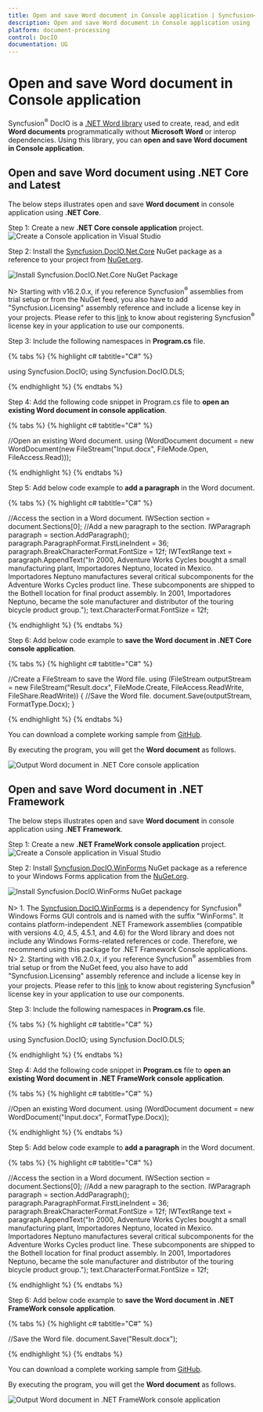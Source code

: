 ```yaml
---
title: Open and save Word document in Console application | Syncfusion<sup>&reg;</sup> 
description: Open and save Word document in Console application using .NET Word (DocIO) library without Microsoft Word or interop dependencies.
platform: document-processing
control: DocIO
documentation: UG
---
```


# Open and save Word document in Console application

Syncfusion<sup>&reg;</sup> DocIO is a [.NET Word library](https://www.syncfusion.com/document-processing/word-framework/net/word-library) used to create, read, and edit **Word documents** programmatically without **Microsoft Word** or interop dependencies. Using this library, you can **open and save Word document in Console application**.

## Open and save Word document using .NET Core and Latest

The below steps illustrates open and save **Word document** in console application using **.NET Core**.

Step 1: Create a new **.NET Core console application** project.
![Create a Console application in Visual Studio](Console-Images/NET/Console-Template-Net-Core.png)

Step 2: Install the [Syncfusion.DocIO.Net.Core](https://www.nuget.org/packages/Syncfusion.DocIO.Net.Core) NuGet package as a reference to your project from [NuGet.org](https://www.nuget.org/).

![Install Syncfusion.DocIO.Net.Core NuGet Package](Console-Images/NET/Nuget-Package-NET-Core.png)

N> Starting with v16.2.0.x, if you reference Syncfusion<sup>&reg;</sup> assemblies from trial setup or from the NuGet feed, you also have to add "Syncfusion.Licensing" assembly reference and include a license key in your projects. Please refer to this [link](https://help.syncfusion.com/common/essential-studio/licensing/overview) to know about registering Syncfusion<sup>&reg;</sup> license key in your application to use our components.

Step 3: Include the following namespaces in **Program.cs** file.

{% tabs %}
{% highlight c# tabtitle="C#" %}

using Syncfusion.DocIO; 
using Syncfusion.DocIO.DLS; 

{% endhighlight %}
{% endtabs %}

Step 4: Add the following code snippet in Program.cs file to **open an existing Word document in console application**.

{% tabs %}
{% highlight c# tabtitle="C#" %}

//Open an existing Word document.
using (WordDocument document = new WordDocument(new FileStream("Input.docx", FileMode.Open, FileAccess.Read)));

{% endhighlight %}
{% endtabs %}

Step 5: Add below code example to **add a paragraph** in the Word document.

{% tabs %}
{% highlight c# tabtitle="C#" %}

//Access the section in a Word document.
IWSection section = document.Sections[0];
//Add a new paragraph to the section.
IWParagraph paragraph = section.AddParagraph();
paragraph.ParagraphFormat.FirstLineIndent = 36;
paragraph.BreakCharacterFormat.FontSize = 12f;
IWTextRange text = paragraph.AppendText("In 2000, Adventure Works Cycles bought a small manufacturing plant, Importadores Neptuno, located in Mexico. Importadores Neptuno manufactures several critical subcomponents for the Adventure Works Cycles product line. These subcomponents are shipped to the Bothell location for final product assembly. In 2001, Importadores Neptuno, became the sole manufacturer and distributor of the touring bicycle product group.");
text.CharacterFormat.FontSize = 12f;

{% endhighlight %}
{% endtabs %}

Step 6: Add below code example to **save the Word document in .NET Core console application**.

{% tabs %}
{% highlight c# tabtitle="C#" %}

//Create a FileStream to save the Word file.
using (FileStream outputStream = new FileStream("Result.docx", FileMode.Create, FileAccess.ReadWrite, FileShare.ReadWrite))
{
    //Save the Word file.
    document.Save(outputStream, FormatType.Docx);
}

{% endhighlight %}
{% endtabs %}

You can download a complete working sample from [GitHub](https://github.com/SyncfusionExamples/DocIO-Examples/tree/main/Read-and-Save-document/Open-and-save-Word-document/.NET-Standard).

By executing the program, you will get the **Word document** as follows.

![Output Word document in .NET Core console application](Blazor_Images/Blazor_Output.png)

## Open and save Word document in .NET Framework

The below steps illustrates open and save **Word document** in console application using **.NET Framework**.

Step 1: Create a new **.NET FrameWork console application** project.
![Create a Console application in Visual Studio](Console-Images/NET-FrameWork/Console-Template-Net-FrameWork.png)

Step 2: Install [Syncfusion.DocIO.WinForms](https://www.nuget.org/packages/Syncfusion.DocIO.WinForms/) NuGet package as a reference to your Windows Forms application from the [NuGet.org](https://www.nuget.org/).

![Install Syncfusion.DocIO.WinForms NuGet package](Console-Images/NET-FrameWork/Nuget-Package-NET-FrameWork.png)

N> 1. The [Syncfusion.DocIO.WinForms](https://www.nuget.org/packages/Syncfusion.DocIO.WinForms/) is a dependency for Syncfusion<sup>&reg;</sup> Windows Forms GUI controls and is named with the suffix "WinForms". It contains platform-independent .NET Framework assemblies (compatible with versions 4.0, 4.5, 4.5.1, and 4.6) for the Word library and does not include any Windows Forms-related references or code. Therefore, we recommend using this package for .NET Framework Console applications.
N> 2. Starting with v16.2.0.x, if you reference Syncfusion<sup>&reg;</sup> assemblies from trial setup or from the NuGet feed, you also have to add "Syncfusion.Licensing" assembly reference and include a license key in your projects. Please refer to this [link](https://help.syncfusion.com/common/essential-studio/licensing/overview) to know about registering Syncfusion<sup>&reg;</sup> license key in your application to use our components.

Step 3: Include the following namespaces in **Program.cs** file.

{% tabs %}
{% highlight c# tabtitle="C#" %}

using Syncfusion.DocIO;
using Syncfusion.DocIO.DLS;

{% endhighlight %}
{% endtabs %}

Step 4: Add the following code snippet in **Program.cs** file to **open an existing Word document in .NET FrameWork console application**.

{% tabs %}
{% highlight c# tabtitle="C#" %}

//Open an existing Word document.
using (WordDocument document = new WordDocument("Input.docx", FormatType.Docx));

{% endhighlight %}
{% endtabs %}

Step 5: Add below code example to **add a paragraph** in the Word document.

{% tabs %}
{% highlight c# tabtitle="C#" %}

//Access the section in a Word document.
IWSection section = document.Sections[0];
//Add a new paragraph to the section.
IWParagraph paragraph = section.AddParagraph();
paragraph.ParagraphFormat.FirstLineIndent = 36;
paragraph.BreakCharacterFormat.FontSize = 12f;
IWTextRange text = paragraph.AppendText("In 2000, Adventure Works Cycles bought a small manufacturing plant, Importadores Neptuno, located in Mexico. Importadores Neptuno manufactures several critical subcomponents for the Adventure Works Cycles product line. These subcomponents are shipped to the Bothell location for final product assembly. In 2001, Importadores Neptuno, became the sole manufacturer and distributor of the touring bicycle product group.");
text.CharacterFormat.FontSize = 12f;

{% endhighlight %}
{% endtabs %}

Step 6: Add below code example to **save the Word document in .NET FrameWork console application**.

{% tabs %}
{% highlight c# tabtitle="C#" %}

//Save the Word file.
document.Save("Result.docx");

{% endhighlight %}
{% endtabs %}

You can download a complete working sample from [GitHub](https://github.com/SyncfusionExamples/DocIO-Examples/tree/main/Read-and-Save-document/Open-and-save-Word-document/.NET-Framework).

By executing the program, you will get the **Word document** as follows.

![Output Word document in .NET FrameWork console application](Blazor_Images/Blazor_Output.png)